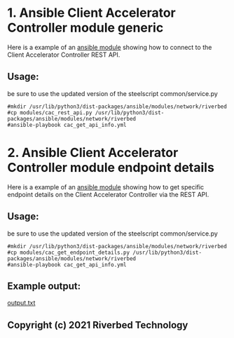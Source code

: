 # 1. Ansible Client Accelerator Controller module generic

Here is a example of an [ansible module](modules/cac_rest_api.py) showing how to connect to the Client Accelerator Controller REST API.

## Usage:
be sure to use the updated version of the steelscript common/service.py

```shell
#mkdir /usr/lib/python3/dist-packages/ansible/modules/network/riverbed
#cp modules/cac_rest_api.py /usr/lib/python3/dist-packages/ansible/modules/network/riverbed
#ansible-playbook cac_get_api_info.yml
```

# 2. Ansible Client Accelerator Controller module endpoint details

Here is a example of an [ansible module](modules/cac_get_endpoint_details.py) showing how to get specific endpoint details on the Client Accelerator Controller via the REST API.


## Usage:
be sure to use the updated version of the steelscript common/service.py

```shell
#mkdir /usr/lib/python3/dist-packages/ansible/modules/network/riverbed
#cp modules/cac_get_endpoint_details.py /usr/lib/python3/dist-packages/ansible/modules/network/riverbed
#ansible-playbook cac_get_api_info.yml
```


## Example output:

[output.txt](output.txt)


## Copyright (c) 2021 Riverbed Technology